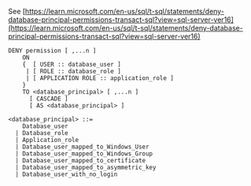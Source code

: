 See [https://learn.microsoft.com/en-us/sql/t-sql/statements/deny-database-principal-permissions-transact-sql?view=sql-server-ver16](https://learn.microsoft.com/en-us/sql/t-sql/statements/deny-database-principal-permissions-transact-sql?view=sql-server-ver16)
```
DENY permission [ ,...n ]    
    ON   
    {  [ USER :: database_user ]  
     | [ ROLE :: database_role ]  
     | [ APPLICATION ROLE :: application_role ]  
    }  
    TO <database_principal> [ ,...n ]  
      [ CASCADE ]  
      [ AS <database_principal> ]  
  
<database_principal> ::=  
    Database_user   
  | Database_role   
  | Application_role   
  | Database_user_mapped_to_Windows_User   
  | Database_user_mapped_to_Windows_Group   
  | Database_user_mapped_to_certificate   
  | Database_user_mapped_to_asymmetric_key   
  | Database_user_with_no_login
```
